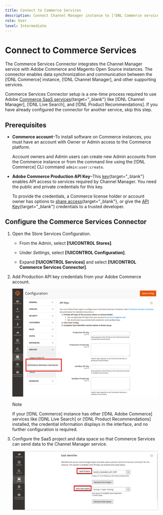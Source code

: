 ```yaml
---
title: Connect to Commerce Services
description: Connect Channel Manager instance to [!DNL Commerce services] to enable data synchronization and communication between the Commerce instance, Channel Manager, and other supporting services.
role: User
level: Intermediate
---
```

# Connect to Commerce Services

The Commerce Services Connector integrates the Channel Manager service with Adobe Commerce and Magento Open Source instances. The connector enables data synchronization and communication between the [!DNL Commerce] instance, [!DNL Channel Manager], and other supporting services.

 Commerce Services Connector setup is a one-time process required to use Adobe [Commerce SaaS services](https://experienceleague.adobe.com/docs/commerce-merchant-services/user-guides/home.html){target="_blank"} like [!DNL Channel Manager], [!DNL Live Search], and [!DNL Product Recommendations]. If you have already configured the connector for another service, skip this step.

## Prerequisites

- **Commerce account**–To install software on Commerce instances, you must have an account with Owner or Admin access to the Commerce platform.

  Account owners and Admin users can create new Admin accounts from the Commerce instance or from the command line using the [!DNL Commerce] CLI command `admin:user:create`.

- **Adobe Commerce Production API Key**–This [key](https://docs.magento.com/user-guide/system/saas.html#apikey){target="_blank"} enables API access to services required by Channel Manager. You need the public and private credentials for this key.
    
  To provide the credentials, a Commerce license holder or account owner has options to 
  [share access](https://docs.magento.com/user-guide/magento/magento-account-share.html){target="_blank"}, or give the [API Key](https://docs.magento.com/user-guide/system/saas.html#apikey){target="_blank"} credentials to a trusted developer.

## Configure the Commerce Services Connector

1. Open the Store Services Configuration.

   - From the Admin, select **[!UICONTROL Stores]**.

   - Under *Settings*, select **[!UICONTROL Configuration]**.

   - Expand **[!UICONTROL Services]** and select **[!UICONTROL Commerce Services Connector]**.

1. Add Production API key credentials from your Adobe Commerce account.

   ![[!DNL Commerce Service Connector] service in the [!DNL Admin] view](assets/commerce-services-connector-admin-service-view.png)
     
  
   >[!NOTE]
   >
   > If your [!DNL Commerce] instance has other [!DNL Adobe Commerce] services like [!DNL Live Search] or [!DNL Product Recommendations] installed, the credential information displays in the interface, and no further configuration is required.

1. Configure the SaaS project and data space so that Commerce Services can send data to the Channel Manager service.

   ![[!DNL Commerce Service Connector] SaaS Identifier configuration in the [!DNL Admin] view](assets/commerce-services-connector-saas-config.png)
   

